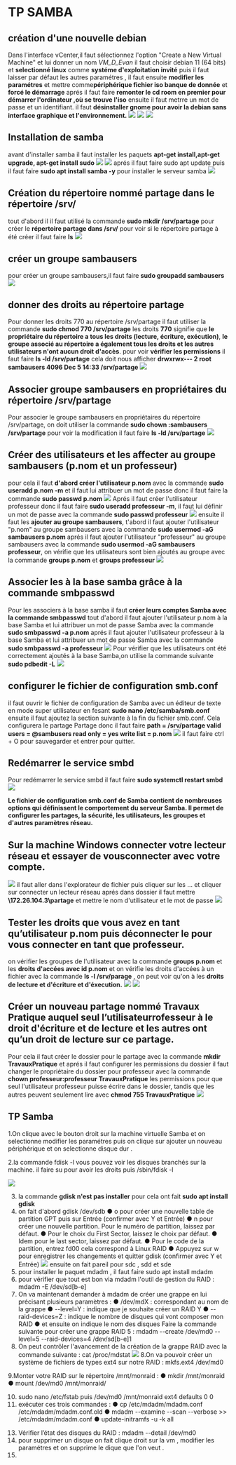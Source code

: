 # TP SAMBA 
## création d'une nouvelle debian 
Dans l'interface vCenter,il faut sélectionnez l'option "Create a New Virtual Machine" et lui donner un nom *VM_D_Evan*
il faut choisir debian 11 (64 bits) et **selectionné linux** comme **systéme d'exploitation invité** puis il faut laisser par défaut les autres paramétres , il faut ensuite **modifier les paramétres** et mettre comme**périphérique fichier iso banque de donnée** et **forcé le démarrage** aprés il faut faire **remonter le cd room en premier pour démarrer l'ordinateur ,où se trouve l'iso**
ensuite il faut metrre un mot de passe et un identifiant.
il faut **désinstaller gnome pour avoir la debian sans interface graphique et l'environnement.** 
![](Images/1.png)
![](Images/2.png)
![](Images/3.png)
## Installation de samba
avant d'installer samba il faut installer les paquets **apt-get install,apt-get upgrade, apt-get install sudo**
![](Images/4.png)
![](Images/5.png)
aprés il faut faire sudo apt update puis il faut faire **sudo apt install samba -y** pour installer le serveur samba 
![](Images/6.png)
## Création du répertoire nommé partage dans le répertoire /srv/
tout d'abord il il faut utilisé la commande **sudo mkdir /srv/partage** pour créer le **répertoire partage dans /srv/**
pour voir si le répertoire partage à été créer il faut faire **ls**
![](Images/7.png)
## créer un groupe sambausers
pour créer un groupe sambausers,il faut faire **sudo groupadd sambausers**
![](Images/8.png)
## donner des droits au répertoire partage
Pour donner les droits 770 au répertoire /srv/partage il faut utiliser la commande **sudo chmod 770 /srv/partage**
les droits **770** signifie que **le propriétaire du répertoire a tous les droits (lecture, écriture, exécution)**,
**le groupe associé au répertoire a également tous les droits et les autres utilisateurs n'ont aucun droit d'accès**.
pour voir **vérifier les permissions** il faut faire **ls -ld /srv/partage**
cela doit nous afficher **drwxrwx--- 2 root sambausers 4096 Dec  5 14:33 /srv/partage**
![](Images/9.png)
## Associer groupe sambausers en propriétaires du répertoire /srv/partage
Pour associer le groupe sambausers en propriétaires du répertoire /srv/partage,
on doit utiliser la commande **sudo chown :sambausers /srv/partage**
pour voir la modification il faut faire **ls -ld /srv/partage**
![](Images/10.png)
## Créer des utilisateurs et  les affecter au groupe sambausers (p.nom et un professeur)
pour cela il faut **d'abord créer l'utilisateur p.nom** avec la commande **sudo useradd p.nom -m**
et il faut lui attribuer un mot de passe donc il faut faire la commande **sudo passwd p.nom**
![](Images/11.png)
Aprés il faut créer l'utilisateur professeur donc il faut faire **sudo useradd professeur -m**,
il faut lui définir un mot de passe avec la commande **sudo passwd professeur**
![](Images/12.png)
ensuite il faut les **ajouter au groupe sambausers**, t'abord il faut ajouter l'utilisateur "p.nom" au groupe sambausers
avec la commande **sudo usermod -aG sambausers p.nom**
aprés il faut ajouter l'utilisateur "professeur" au groupe sambausers avec la commande **sudo usermod -aG sambausers professeur**, on vérifie que les utilisateurs sont bien ajoutés au groupe avec la commande **groups p.nom** et **groups professeur**
![](Images/13.png)
## Associer les à la base samba grâce à la commande smbpasswd
Pour les associers à la base samba il faut **créer leurs comptes Samba avec la commande smbpasswd**
tout d'abord il faut ajouter l'utilisateur p.nom à la base Samba et lui attribuer un mot de passe Samba 
avec la commande **sudo smbpasswd -a p.nom**
aprés il faut ajouter l'utilisateur professeur à la base Samba et lui attribuer un mot de passe Samba 
avec la commande **sudo smbpasswd -a professeur**
![](Images/14.png)
Pour vérifier que les utilisateurs ont été correctement ajoutés à la base Samba,on utilise la commande suivante 
**sudo pdbedit -L**
![](Images/15.png)
## configurer le fichier de configuration smb.conf
il faut ouvrir le fichier de configuration de Samba avec un éditeur de texte en mode super utilisateur en 
fesant **sudo nano /etc/samba/smb.conf**
ensuite il faut ajoutez la section suivante à la fin du fichier smb.conf. Cela configurera le partage Partage
donc il faut faire **path = /srv/partage
valid users = @sambusers
read only = yes
write list = p.nom**
![](Images/16.png)
il faut faire ctrl + O pour sauvegarder et entrer pour quitter.
## Redémarrer le service smbd
Pour redémarrer le service smbd il faut faire **sudo systemctl restart smbd**
![](Images/17.png)

**Le fichier de configuration smb.conf de Samba contient de nombreuses options qui définissent le comportement du serveur Samba. Il permet de configurer les partages, la sécurité, les utilisateurs, les groupes et d'autres paramètres réseau.**

##  Sur la machine Windows connecter votre lecteur réseau et essayer de vousconnecter avec votre compte.
![](Images/18.png)
il faut aller dans l'explorateur de fichier puis cliquer sur les ... et cliquer sur connecter un lecteur réseau aprés 
dans dossier il faut mettre **\\172.26.104.3\partage** et mettre le nom d'utilisateur et le mot de passe 
![](Images/19.png)
## Tester les droits que vous avez en tant qu’utilisateur p.nom puis déconnecter le pour vous connecter en tant que professeur.
on vérifier les groupes de l'utilisateur avec la commande **groups p.nom** et les **droits d'accées avec id p.nom** et on vérifie les droits d'accées à un fichier
avec la commande **ls -l /srv/parage** , on peut voir qu'on à les **droits de lecture et d'écriture et d'éxecution.**
![](Images/20.png)
![](Images/21.png)

## Créer un nouveau partage nommé Travaux Pratique auquel seul l’utilisateurrofesseur à le droit d'écriture et de lecture et les autres ont qu’un droit de lecture sur ce partage.

Pour cela il faut créer le dossier pour le partage avec la commande **mkdir TravauxPratique**
et aprés il faut configurer les permissions du dossier 
il faut changer le propriétaire du dossier pour professeur avec la commande **chown professeur:professeur TravauxPratique**
 les permissions pour que seul l'utilisateur professeur puisse écrire dans le dossier, tandis que les autres peuvent seulement lire
 avec **chmod 755 TravauxPratique**
 ![](Images/22.png)

 ## TP Samba

 1.On clique avec le bouton droit sur la machine virtuelle Samba et on selectionne modifier les paramétres 
 puis on clique sur ajouter un nouveau périphérique et on selectionne disque dur .

 2.la commande fdisk -l vous pouvez voir les disques branchés sur la
machine. il faire su pour avoir les droits puis /sbin/fdisk -l 

![](Images/23.png)

3. la commande **gdisk n'est pas installer** pour cela ont fait **sudo apt install gdisk**
4. on fait d'abord gdisk /dev/sdb
● o pour créer une nouvelle table de partition GPT puis sur Entrée (confirmer
avec Y et Entrée)
● n pour créer une nouvelle partition. Pour le numéro de partition, laissez par
défaut.
● Pour le choix du First Sector, laissez le choix par défaut.
● Idem pour le last sector, laissez par défaut.
● Pour le code de la partition, entrez fd00 cela correspond à Linux RAID
● Appuyez sur w pour enregistrer les changements et quitter gdisk (confirmer
avec Y et Entrée)
![](Images/24.png)
ensuite on fait pareil pour sdc , sdd et sde
4. pour installer le paquet mdadm , il faut faire sudo apt install mdadm
5. pour vérifier que tout est bon via mdadm l'outil de gestion du RAID : mdadm -E
/dev/sd[b-e]
6. On va maintenant demander à mdadm de créer une grappe en lui précisant plusieurs
paramètres :
● /dev/mdX : correspondant au nom de la grappe
● --level=Y : indique que je souhaite créer un RAID Y
● --raid-devices=Z : indique le nombre de disques qui vont composer mon
RAID
● et ensuite on indique le nom des disques
Faire la commande suivante pour créer une grappe RAID 5 :
mdadm --create /dev/md0 --level=5 --raid-devices=4 /dev/sd[b-e]1
7. On peut contrôler l'avancement de la création de la grappe RAID avec la commande
suivante : cat /proc/mdstat
![](Images/25.png)
8.On va pouvoir créer un système de fichiers de types ext4 sur notre RAID :
mkfs.ext4 /dev/md0

9.Monter votre RAID sur le répertoire /mnt/monraid :
● mkdir /mnt/monraid
● mount /dev/md0 /mnt/monraid/

10. sudo nano /etc/fstab puis /dev/md0 /mnt/monraid ext4 defaults 0 0
11. exécuter ces trois commandes :
● cp /etc/mdadm/mdadm.conf /etc/mdadm/mdadm.conf.old
● mdadm --examine --scan --verbose >> /etc/mdadm/mdadm.conf
● update-initramfs -u -k all

13) Vérifier l’état des disques du RAID : mdadm --detail /dev/md0
14) pour supprimer un disque on fait clique droit sur la vm , modifier les paramétres
 et on supprime le dique que l'on veut .
15) 


